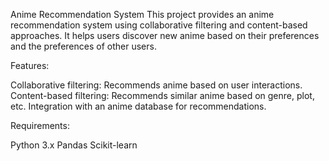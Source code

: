 Anime Recommendation System
This project provides an anime recommendation system using collaborative filtering and content-based approaches. It helps users discover new anime based on their preferences and the preferences of other users.

Features:

Collaborative filtering: Recommends anime based on user interactions.
Content-based filtering: Recommends similar anime based on genre, plot, etc.
Integration with an anime database for recommendations.

Requirements:

Python 3.x
Pandas
Scikit-learn
